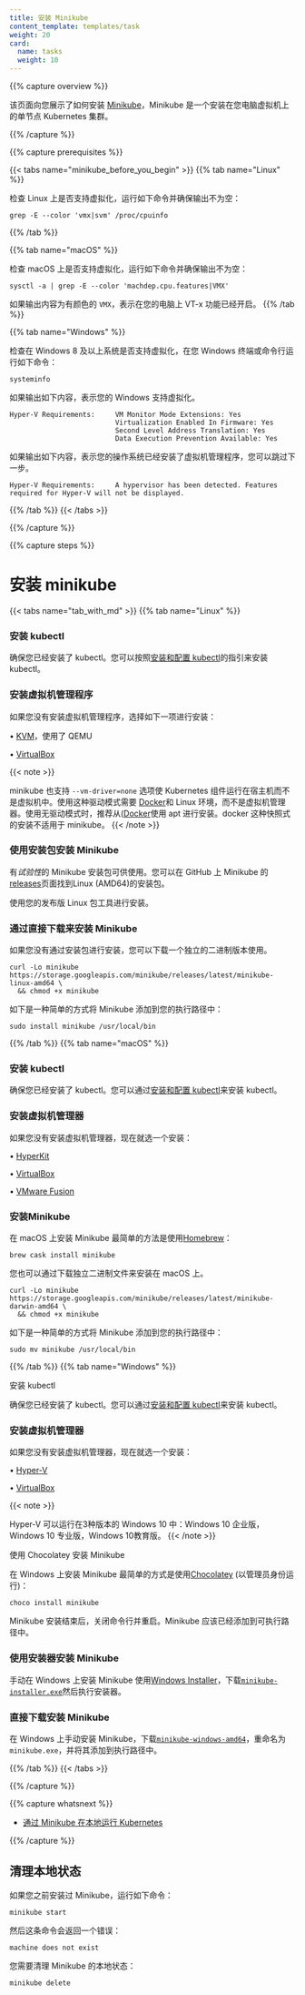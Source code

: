 ```yaml
---
title: 安装 Minikube
content_template: templates/task
weight: 20
card:
  name: tasks
  weight: 10
---
```


{{% capture overview %}}

<!-- This page shows you how to install [Minikube](/docs/tutorials/hello-minikube), a tool that runs a single-node Kubernetes cluster in a virtual machine on your personal computer. -->
该页面向您展示了如何安装 [Minikube](/docs/tutorials/hello-minikube)，Minikube 是一个安装在您电脑虚拟机上的单节点 Kubernetes 集群。

{{% /capture %}}

{{% capture prerequisites %}}

{{< tabs name="minikube_before_you_begin" >}}
{{% tab name="Linux" %}}
<!-- To check if virtualization is supported on Linux, run the following command and verify that the output is non-empty: -->
检查 Linux 上是否支持虚拟化，运行如下命令并确保输出不为空：
```
grep -E --color 'vmx|svm' /proc/cpuinfo
```
{{% /tab %}}

{{% tab name="macOS" %}}
<!-- To check if virtualization is supported on macOS, run the following command on your terminal. -->
检查 macOS 上是否支持虚拟化，运行如下命令并确保输出不为空：
```
sysctl -a | grep -E --color 'machdep.cpu.features|VMX'
```
<!-- If you see `VMX` in the output (should be colored), the VT-x feature is enabled in your machine. -->
如果输出内容为有颜色的 `VMX`，表示在您的电脑上 VT-x 功能已经开启。
{{% /tab %}}

{{% tab name="Windows" %}}
<!-- To check if virtualization is supported on Windows 8 and above, run the following command on your Windows terminal or command prompt. -->
检查在 Windows 8 及以上系统是否支持虚拟化，在您 Windows 终端或命令行运行如下命令：
```
systeminfo
```
<!-- If you see the following output, virtualization is supported on Windows. -->
如果输出如下内容，表示您的 Windows 支持虚拟化。
```
Hyper-V Requirements:     VM Monitor Mode Extensions: Yes
                          Virtualization Enabled In Firmware: Yes
                          Second Level Address Translation: Yes
                          Data Execution Prevention Available: Yes
```

<!-- If you see the following output, your system already has a Hypervisor installed and you can skip the next step. -->
如果输出如下内容，表示您的操作系统已经安装了虚拟机管理程序，您可以跳过下一步。
```
Hyper-V Requirements:     A hypervisor has been detected. Features required for Hyper-V will not be displayed.
```


{{% /tab %}}
{{< /tabs >}}

{{% /capture %}}

{{% capture steps %}}

<!-- # Installing minikube -->
# 安装 minikube

{{< tabs name="tab_with_md" >}}
{{% tab name="Linux" %}}

<!-- ### Install kubectl -->
### 安装 kubectl

<!-- Make sure you have kubectl installed. You can install kubectl according to the instructions in [Install and Set Up kubectl](/docs/tasks/tools/install-kubectl/#install-kubectl-on-linux). -->
确保您已经安装了 kubectl。您可以按照[安装和配置 kubectl](/docs/tasks/tools/install-kubectl/#install-kubectl-on-linux)的指引来安装 kubectl。

<!-- ### Install a Hypervisor -->
### 安装虚拟机管理程序

<!-- If you do not already have a hypervisor installed, install one of these now: -->
如果您没有安装虚拟机管理程序，选择如下一项进行安装：

<!-- • [KVM](https://www.linux-kvm.org/), which also uses QEMU -->
• [KVM](https://www.linux-kvm.org/)，使用了 QEMU

• [VirtualBox](https://www.virtualbox.org/wiki/Downloads)

{{< note >}}
<!-- Minikube also supports a `--vm-driver=none` option that runs the Kubernetes components on the host and not in a VM. Using this driver requires [Docker](https://www.docker.com/products/docker-desktop) and a Linux environment but not a hypervisor. It is recommended to use the apt installation of docker from ([Docker](https://www.docker.com/products/docker-desktop), when using the none driver. The snap installation of docker does not work with minikube. -->
minikube 也支持 `--vm-driver=none` 选项使 Kubernetes 组件运行在宿主机而不是虚拟机中。使用这种驱动模式需要 [Docker](https://www.docker.com/products/docker-desktop)和 Linux 环境，而不是虚拟机管理器。使用无驱动模式时，推荐从([Docker](https://www.docker.com/products/docker-desktop)使用 apt 进行安装。docker 这种快照式的安装不适用于 minikube。
{{< /note >}}

<!-- ### Install Minikube using a package -->
### 使用安装包安装 Minikube

<!-- There are *experimental* packages for Minikube available; you can find Linux (AMD64) packages
from Minikube's [releases](https://github.com/kubernetes/minikube/releases) page on GitHub. -->
有*试验性*的 Minikube 安装包可供使用。您可以在 GitHub 上 Minikube 的 [releases](https://github.com/kubernetes/minikube/releases)页面找到Linux (AMD64)的安装包。

<!-- Use your Linux's distribution's package tool to install a suitable package. -->
使用您的发布版 Linux 包工具进行安装。

<!-- ### Install Minikube via direct download -->
### 通过直接下载来安装 Minikube

<!-- If you're not installing via a package, you can download a stand-alone
binary and use that. -->
如果您没有通过安装包进行安装，您可以下载一个独立的二进制版本使用。

```shell
curl -Lo minikube https://storage.googleapis.com/minikube/releases/latest/minikube-linux-amd64 \
  && chmod +x minikube
```

<!-- Here's an easy way to add the Minikube executable to your path: -->
如下是一种简单的方式将 Minikube 添加到您的执行路径中：

```shell
sudo install minikube /usr/local/bin
```

{{% /tab %}}
{{% tab name="macOS" %}}
<!-- ### Install kubectl -->
### 安装 kubectl

<!-- Make sure you have kubectl installed. You can install kubectl according to the instructions in [Install and Set Up kubectl](/docs/tasks/tools/install-kubectl/#install-kubectl-on-macos). -->
确保您已经安装了 kubectl。您可以通过[安装和配置 kubectl](/docs/tasks/tools/install-kubectl/#install-kubectl-on-macos)来安装 kubectl。

<!-- ### Install a Hypervisor -->
### 安装虚拟机管理器

<!-- If you do not already have a hypervisor installed, install one of these now: -->
如果您没有安装虚拟机管理器，现在就选一个安装：

• [HyperKit](https://github.com/moby/hyperkit)

• [VirtualBox](https://www.virtualbox.org/wiki/Downloads)

• [VMware Fusion](https://www.vmware.com/products/fusion)

<!-- ### Install Minikube -->
### 安装Minikube
<!-- The easiest way to install Minikube on macOS is using [Homebrew](https://brew.sh): -->
在 macOS 上安装 Minikube 最简单的方法是使用[Homebrew](https://brew.sh)：

```shell
brew cask install minikube
```

<!-- You can also install it on macOS by downloading a stand-alone binary: -->
您也可以通过下载独立二进制文件来安装在 macOS 上。

```shell
curl -Lo minikube https://storage.googleapis.com/minikube/releases/latest/minikube-darwin-amd64 \
  && chmod +x minikube
```

<!-- Here's an easy way to add the Minikube executable to your path: -->
如下是一种简单的方式将 Minikube 添加到您的执行路径中：

```shell
sudo mv minikube /usr/local/bin
```

{{% /tab %}}
{{% tab name="Windows" %}}
<!-- ### Install kubectl -->
安装 kubectl

<!-- Make sure you have kubectl installed. You can install kubectl according to the instructions in [Install and Set Up kubectl](/docs/tasks/tools/install-kubectl/#install-kubectl-on-windows). -->
确保您已经安装了 kubectl。您可以通过[安装和配置 kubectl](/docs/tasks/tools/install-kubectl/#install-kubectl-on-macos)来安装 kubectl。

<!-- ### Install a Hypervisor -->
### 安装虚拟机管理器

<!-- If you do not already have a hypervisor installed, install one of these now: -->
如果您没有安装虚拟机管理器，现在就选一个安装：

• [Hyper-V](https://msdn.microsoft.com/en-us/virtualization/hyperv_on_windows/quick_start/walkthrough_install)

• [VirtualBox](https://www.virtualbox.org/wiki/Downloads)

{{< note >}}
<!-- Hyper-V can run on three versions of Windows 10: Windows 10 Enterprise, Windows 10 Professional, and Windows 10 Education. -->
Hyper-V 可以运行在3种版本的 Windows 10 中：Windows 10 企业版，Windows 10 专业版，Windows 10教育版。
{{< /note >}}

<!-- ### Install Minikube using Chocolatey -->
使用 Chocolatey 安装 Minikube

<!-- The easiest way to install Minikube on Windows is using [Chocolatey](https://chocolatey.org/) (run as an administrator): -->
在 Windows 上安装 Minikube 最简单的方式是使用[Chocolatey](https://chocolatey.org/) (以管理员身份运行)：

```shell
choco install minikube
```

<!-- After Minikube has finished installing, close the current CLI session and restart. Minikube should have been added to your path automatically. -->
Minikube 安装结束后，关闭命令行并重启。Minikube 应该已经添加到可执行路径中。

<!-- ### Install Minikube using an installer executable -->
### 使用安装器安装 Minikube

<!-- To install Minikube manually on Windows using [Windows Installer](https://docs.microsoft.com/en-us/windows/desktop/msi/windows-installer-portal), download [`minikube-installer.exe`](https://github.com/kubernetes/minikube/releases/latest/download/minikube-installer.exe) and execute the installer. -->
手动在 Windows 上安装 Minikube 使用[Windows Installer](https://docs.microsoft.com/en-us/windows/desktop/msi/windows-installer-portal)，下载[`minikube-installer.exe`](https://github.com/kubernetes/minikube/releases/latest/download/minikube-installer.exe)然后执行安装器。

<!-- ### Install Minikube via direct download -->
### 直接下载安装 Minikube

<!-- To install Minikube manually on Windows, download [`minikube-windows-amd64`](https://github.com/kubernetes/minikube/releases/latest), rename it to `minikube.exe`, and add it to your path. -->
在 Windows 上手动安装 Minikube，下载[`minikube-windows-amd64`](https://github.com/kubernetes/minikube/releases/latest)，重命名为`minikube.exe`，并将其添加到执行路径中。

{{% /tab %}}
{{< /tabs >}}


{{% /capture %}}

{{% capture whatsnext %}}

<!-- * [Running Kubernetes Locally via Minikube](/docs/setup/learning-environment/minikube/) -->
* [通过 Minikube 在本地运行 Kubernetes](/docs/setup/learning-environment/minikube/)

{{% /capture %}}

<!-- ## Cleanup local state -->
## 清理本地状态

<!-- If you have previously installed minikube, and run: -->
如果您之前安装过 Minikube，运行如下命令：
```shell
minikube start
```

<!-- And this command returns an error: -->
然后这条命令会返回一个错误：
```shell
machine does not exist
```

<!-- You need to clear minikube's local state: -->
您需要清理 Minikube 的本地状态：
```shell
minikube delete
```
